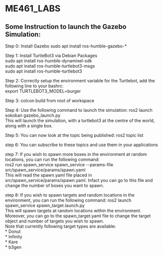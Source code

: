# ME461_LABS
## Some Instruction to launch the Gazebo Simulation:
Step 0: Install Gazebo 
	sudo apt install ros-humble-gazebo-*

Step 1:	Install TurtleBot3 via Debian Packages    
	sudo apt install ros-humble-dynamixel-sdk    
	sudo apt install ros-humble-turtlebot3-msgs  
	sudo apt install ros-humble-turtlebot3  
  
Step 2: Correctly setup the environment variable for the Turtlebot, add the following line to your bashrc:   
			export TURTLEBOT3_MODEL=burger  
  
Step 3: colcon build from root of workspace  
  
Step 4: Use the following command to launch the simulation: 
			ros2 launch sokoban gazebo_launch.py    
	This will launch the simulation, with a turtlebot3 at the centre of the world, along with a single box.  	  
  
Step 5: You can now look at the topic being published: ros2 topic list    
  
step 6: You can subscribe to these topics and use them in your applications  
  
step 7: If you wish to spawn more boxes in the environment at random locations, you can run the following command:  
  			ros2 run spawn_service spawn_service --params-file src/spawn_service/params/spawn.yaml  
	This will read the spawn.yaml file placed in src/spawn_service/params/spawn.yaml. Infact you can go to this file and change the number of boxes you want to spawn.  
    
step 8: If you wish to spawn targets and random locations in the environment, you can run the following command: 
			ros2 launch spawn_service spawn_target.launch.py  
	This will spawn targets at random locations within the environment. Moreover, you can go to the spawn_target.yaml file to change the target object and number of targets you wish to spawn.   
	Note that currently following target types are available:  
		* Donut  
		* Infinity   
		* Kare  
		* b3gen   
		
	  

